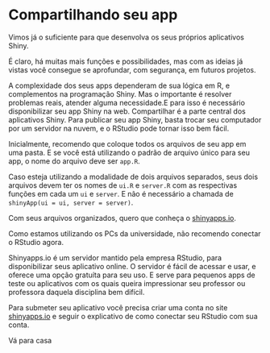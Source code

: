 # Compartilhando seu app

Vimos já o suficiente para que desenvolva os seus próprios aplicativos Shiny.

É claro, há muitas mais funções e possibilidades, mas com as ideias já vistas você consegue se aprofundar, com segurança, em futuros projetos.

A complexidade dos seus apps dependeram de sua lógica em R, e complementos na programação Shiny. Mas o importante é resolver problemas reais, atender alguma necessidade.E para isso é necessário disponibilizar seu app Shiny na web. 
Compartilhar é a parte central dos aplicativos Shiny. Para publicar seu app Shiny, basta trocar seu computador por um servidor na nuvem, e o RStudio pode tornar isso bem fácil.

Inicialmente, recomendo que coloque todos os arquivos de seu app em uma pasta. E se você está utilizando o padrão de arquivo único para seu app, o nome do arquivo deve ser `app.R`.

Caso esteja utilizando a modalidade de dois arquivos separados, seus dois arquivos devem ter os nomes de `ui.R` e `server.R` com as respectivas funções em cada um `ui` e `server`. E não é necessário a chamada de `shinyApp(ui = ui, server = server)`.

Com seus arquivos organizados, quero que conheça o [shinyapps.io](shinyapps.io).

Como estamos utilizando os PCs da universidade, não recomendo conectar o RStudio agora.

Shinyapps.io é um servidor mantido pela empresa RStudio, para disponibilizar seus aplicativo online. O servidor é fácil de acessar e usar, e oferece uma opção gratuíta para seu uso. E serve para pequenos apps de teste ou aplicativos com os quais queira impressionar seu professor ou professora daquela disciplina bem difícil.

Para submeter seu aplicativo você precisa criar uma conta no site [shinyapps.io](shinyapps.io) e seguir o explicativo de como conectar seu RStudio com sua conta.



Vá para casa